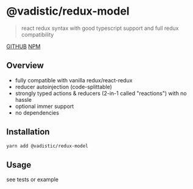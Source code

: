 # @vadistic/redux-model

> react redux syntax with good typescript support and full redux compatibility

[GITHUB](https://github.com/vadistic/redux-model)
[NPM](https://www.npmjs.com/package/@vadistic/redux-model)

## Overview

- fully compatible with vanilla redux/react-redux
- reducer autoinjection (code-splittable)
- strongly typed actions & reducers (2-in-1 called "reactions") with no hassle
- optional immer support
- no dependencies

## Installation

```sh
yarn add @vadistic/redux-model
```

## Usage

see tests or example
